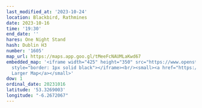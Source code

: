 ```yaml
---
last_modified_at: '2023-10-24'
location: Blackbird, Rathmines
date: 2023-10-16
time: '19:30'
end_date: ''
hares: One Night Stand
hash: Dublin H3
number: '1605'
map_url: https://maps.app.goo.gl/tMeeFcNAUMLaKwd67
embedded_map: '<iframe width="425" height="350" src="https://www.openstreetmap.org/export/embed.html?bbox=-6.266179382801057%2C53.326221112241555%2C-6.263746619224548%2C53.32751708726767&amp;layer=mapnik&amp;marker=53.32686910467537%2C-6.264963001012802"
  style="border: 1px solid black"></iframe><br/><small><a href="https://www.openstreetmap.org/?mlat=53.32687&amp;mlon=-6.26496#map=19/53.32687/-6.26496">View
  Larger Map</a></small>'
dow: 1
ordinal_date: 20231016
latitude: '53.3269003'
longitude: "-6.2672067"
---
```


